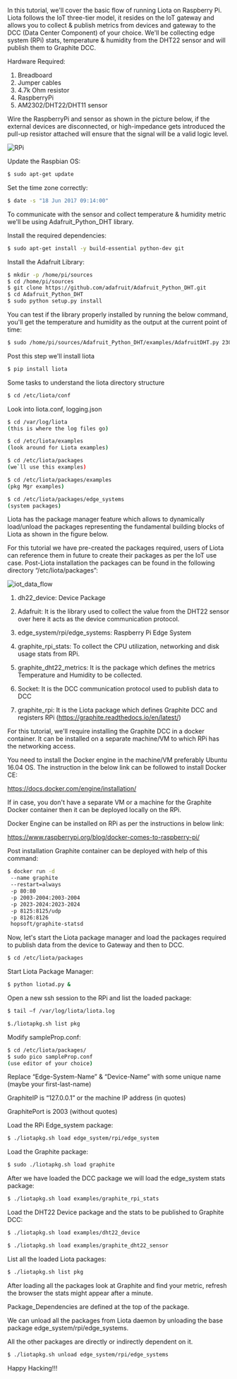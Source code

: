 In this tutorial, we'll cover the basic flow of running Liota on Raspberry Pi. Liota follows the IoT three-tier model, it resides on the IoT gateway and allows you to collect & publish metrics from devices and gateway to the DCC (Data Center Component) of your choice. We'll be collecting edge system (RPi) stats, temperature & humidity from the DHT22 sensor and will publish them to Graphite DCC.

Hardware Required:

1. Breadboard
2. Jumper cables
3. 4.7k Ohm resistor
4. RaspberryPi
5. AM2302/DHT22/DHT11 sensor

Wire the RaspberryPi and sensor as shown in the picture below, if the external devices are disconnected, or high-impedance gets introduced the pull-up resistor attached will ensure that the signal will be a valid logic level.

![RPi](../images/rpi_circuit_diagram.png)

Update the Raspbian OS:
```bash
$ sudo apt-get update
```

Set the time zone correctly:
```bash
$ date -s "18 Jun 2017 09:14:00"
```

To communicate with the sensor and collect temperature & humidity metric we'll be using Adafruit_Python_DHT library.

Install the required dependencies:
```bash
$ sudo apt-get install -y build-essential python-dev git
```
Install the Adafruit Library:
```bash
$ mkdir -p /home/pi/sources
$ cd /home/pi/sources
$ git clone https://github.com/adafruit/Adafruit_Python_DHT.git
$ cd Adafruit_Python_DHT
$ sudo python setup.py install
```

You can test if the library  properly installed by running the below command, you'll get the temperature and humidity as the output at the current point of time:
```bash
$ sudo /home/pi/sources/Adafruit_Python_DHT/examples/AdafruitDHT.py 2302 4
```

Post this step we'll install liota
```bash
$ pip install liota
```

Some tasks to understand the liota directory structure
```bash
$ cd /etc/liota/conf
```

Look into liota.conf, logging.json

```bash
$ cd /var/log/liota
(this is where the log files go)

$ cd /etc/liota/examples
(look around for Liota examples)

$ cd /etc/liota/packages
(we`ll use this examples)

$ cd /etc/liota/packages/examples
(pkg Mgr examples)

$ cd /etc/liota/packages/edge_systems
(system packages)
```

Liota has the package manager feature which allows to dynamically load/unload the packages representing the fundamental building blocks of Liota as shown in the figure below.


For this tutorial we have pre-created the packages required, users of Liota can reference them in future to create their packages as per the IoT use case. Post-Liota installation the packages can be found in the following directory “/etc/liota/packages”:

![iot_data_flow](../images/iot_data_flow.png)

1. dh22_device: Device Package

2. Adafruit: It is the library used to collect the value from the DHT22 sensor over here it acts as the device communication protocol.

3. edge_system/rpi/edge_systems: Raspberry Pi Edge System

4. graphite_rpi_stats: To collect the CPU utilization, networking and disk usage stats from RPi.

4. graphite_dht22_metrics: It is the package which defines the metrics Temperature and Humidity to be collected.

5. Socket: It is the DCC communication protocol used to publish data to DCC

6. graphite_rpi: It is the Liota package which defines Graphite DCC and registers RPi
                 (https://graphite.readthedocs.io/en/latest/)

For this tutorial, we'll require installing the Graphite DCC in a docker container. It can be installed on a separate machine/VM to which RPi has the networking access.

You need to install the Docker engine in the machine/VM preferably Ubuntu 16.04 OS. The instruction in the below link can be followed to install Docker CE:

https://docs.docker.com/engine/installation/

If in case, you don't have a separate VM or a machine for the Graphite Docker container then it can be deployed locally on the RPi.

Docker Engine can be installed on RPi as per the instructions in below link:

https://www.raspberrypi.org/blog/docker-comes-to-raspberry-pi/


Post installation Graphite container can be deployed with help of this command:

```bash
$ docker run -d
 --name graphite
 --restart=always
 -p 80:80
 -p 2003-2004:2003-2004
 -p 2023-2024:2023-2024
 -p 8125:8125/udp
 -p 8126:8126
 hopsoft/graphite-statsd
```

Now, let's start the Liota package manager and load the packages required to publish data from the device to Gateway and then to DCC.

```bash
$ cd /etc/liota/packages
```
Start Liota Package Manager:

```bash
$ python liotad.py &
```
Open a new ssh session to the RPi and list the loaded package:
```bash
$ tail –f /var/log/liota/liota.log

$./liotapkg.sh list pkg
```

Modify sampleProp.conf:
```bash
$ cd /etc/liota/packages/
$ sudo pico sampleProp.conf
(use editor of your choice)
```

Replace “Edge-System-Name” & “Device-Name” with some unique name (maybe your first-last-name)

GraphiteIP is “127.0.0.1” or the machine IP address (in quotes)

GraphitePort is 2003 (without quotes)

Load the RPi Edge_system package:
```bash
$ ./liotapkg.sh load edge_system/rpi/edge_system
```

Load the Graphite package:
```bash
$ sudo ./liotapkg.sh load graphite
```

After we have loaded the DCC package we will load the edge_system stats package:
```bash
$ ./liotapkg.sh load examples/graphite_rpi_stats
```

Load the DHT22 Device package and the stats to be published to Graphite DCC:
```bash
$ ./liotapkg.sh load examples/dht22_device

$ ./liotapkg.sh load examples/graphite_dht22_sensor
```

List all the loaded Liota packages:
```bash
$ ./liotapkg.sh list pkg
```

After loading all the packages look at Graphite and find your metric, refresh the browser the stats might appear after a minute.

Package_Dependencies are defined at the top of the package.

We can unload all the packages from Liota daemon by unloading the base package edge_system/rpi/edge_systems.

All the other packages are directly or indirectly dependent on it.
```bash
$ ./liotapkg.sh unload edge_system/rpi/edge_systems
```

Happy Hacking!!!
